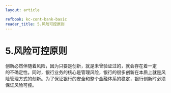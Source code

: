 ```yaml
---
layout: article

refbook: kc-cont-bank-basic
reader_title: 5.风险可控原则
---
```


# 5.风险可控原则

创新必然伴随着风险，因为只要是创新，就是未曾验证过的，就会存在着一定<br />
    的不确定性。同时，银行业务的核心是管理风险，银行的很多创新在本质上就是风<br />
    险管理方式的创新。为了保证银行的安全和整个金融体系的稳定，银行创新时必须<br />
  保证风险可控。